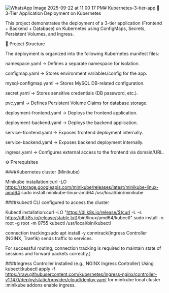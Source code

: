 ![WhatsApp Image 2025-09-22 at 11 00 17 PM](https://github.com/user-attachments/assets/bd320ae0-8e4e-4afc-ab90-e654a1ea173a)# Kubernetes-3-tier-app
🚀 3-Tier Application Deployment on Kubernetes

This project demonstrates the deployment of a 3-tier application (Frontend + Backend + Database) on Kubernetes using ConfigMaps, Secrets, Persistent Volumes, and Ingress.

📂 Project Structure

The deployment is organized into the following Kubernetes manifest files:

namespace.yaml → Defines a separate namespace for isolation.

configmap.yaml → Stores environment variables/config for the app.

mysql-configmap.yaml → Stores MySQL DB-related configuration.

secret.yaml → Stores sensitive credentials (DB password, etc.).

pvc.yaml → Defines Persistent Volume Claims for database storage.

deployment-frontend.yaml → Deploys the frontend application.

deployment-backend.yaml → Deploys the backend application.

service-frontend.yaml → Exposes frontend deployment internally.

service-backend.yaml → Exposes backend deployment internally.

ingress.yaml → Configures external access to the frontend via domain/URL.

⚙️ Prerequisites

####Kubernetes cluster (Minikube)

Minikube installation:curl -LO https://storage.googleapis.com/minikube/releases/latest/minikube-linux-amd64
sudo install minikube-linux-amd64 /usr/local/bin/minikube

####kubectl CLI configured to access the cluster

Kubectl installation:curl -LO "https://dl.k8s.io/release/$(curl -L -s https://dl.k8s.io/release/stable.txt)/bin/linux/amd64/kubectl"
sudo install -o root -g root -m 0755 kubectl /usr/local/bin/kubectl

connection tracking:sudo apt install -y conntrack(Ingress Controller (NGINX, Traefik) sends traffic to services.

For successful routing, connection tracking is required to maintain state of sessions and forward packets correctly.)

####Ingress Controller installed (e.g., NGINX Ingress Controller)
Using kubectl:kubectl apply -f https://raw.githubusercontent.com/kubernetes/ingress-nginx/controller-v1.14.0/deploy/static/provider/cloud/deploy.yaml
for minikube local cluster :minikube addons enable ingress.





